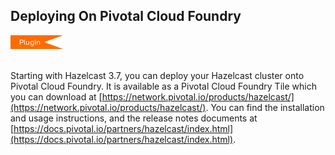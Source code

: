 
## Deploying On Pivotal Cloud Foundry

<img src="images/Plugin_New.png" alt="CloudFoundry Plugin" height="22" width="84">
<br></br>



Starting with Hazelcast 3.7, you can deploy your Hazelcast cluster onto Pivotal Cloud Foundry. It is available as a Pivotal Cloud Foundry Tile which you can download at [https://network.pivotal.io/products/hazelcast/](https://network.pivotal.io/products/hazelcast/). You can find the installation and usage instructions, and the release notes documents at [https://docs.pivotal.io/partners/hazelcast/index.html](https://docs.pivotal.io/partners/hazelcast/index.html).


